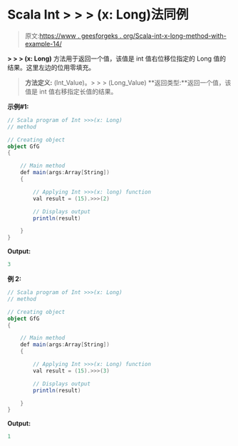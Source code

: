 # Scala Int > > > (x: Long)法同例

> 原文:[https://www . geesforgeks . org/Scala-int-x-long-method-with-example-14/](https://www.geeksforgeeks.org/scala-int-x-long-method-with-example-14/)

**> > > (x: Long)** 方法用于返回一个值，该值是 int 值右位移位指定的 Long 值的结果。这里左边的位用零填充。

> **方法定义:** (Int_Value)。> > > (Long_Value)
> **返回类型:**返回一个值，该值是 int 值右移指定长值的结果。

**示例#1:**

```scala
// Scala program of Int >>>(x: Long)
// method

// Creating object
object GfG
{ 

    // Main method
    def main(args:Array[String])
    {

        // Applying Int >>>(x: long) function
        val result = (15).>>>(2)

        // Displays output
        println(result)

    }
} 
```

**Output:**

```scala
3

```

**例 2:**

```scala
// Scala program of Int >>>(x: Long)
// method

// Creating object
object GfG
{ 

    // Main method
    def main(args:Array[String])
    {

        // Applying Int >>>(x: Long) function
        val result = (15).>>>(3)

        // Displays output
        println(result)

    }
} 
```

**Output:**

```scala
1

```